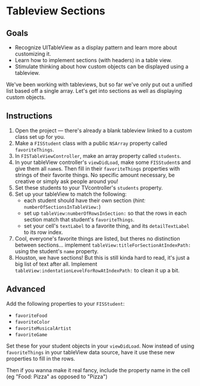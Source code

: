 # Tableview Sections

## Goals
   * Recognize UITableView as a display pattern and learn more about customizing it.
   * Learn how to implement sections (with headers) in a table view.
   * Stimulate thinking about how custom objects can be displayed using a tableview.

We've been working with tableviews, but so far we've only put out a unified list based off a single array. Let's get into sections as well as displaying custom objects.

## Instructions
   1. Open the project — there's already a blank tableview linked to a custom class set up for you.
   2. Make a `FISStudent` class with a public `NSArray` property called `favoriteThings`.
   3. In `FISTableViewController`, make an array property called `students`. 
   4. In your tableView controller's `viewDidLoad`, make some `FISStudent`s and give them all `name`s. Then fill in their `favoriteThings` properties with strings of their favorite things. No specific amount necessary, be creative or simply ask people around you! 
   5. Set these students to your TVcontroller's `students` property.
   6. Set up your tableView to match the following:     
      * each student should have their own section (*hint:* `numberOfSectionsInTableView:`)
      * set up `tableView:numberOfRowsInSection:` so that the rows in each section match that student's `favoriteThings`.
      * set your cell's `textLabel` to a favorite thing, and its `detailTextLabel` to its row index. 
   7. Cool, everyone's favorite things are listed, but theres no distinction between sections... implement `tableView:titleForSectionAtIndexPath:` using the student's `name` property.
   8. Houston, we have sections! But this is still kinda hard to read, it's just a big list of text after all. Implement `tableView:indentationLevelForRowAtIndexPath:` to clean it up a bit.
      
## Advanced
Add the following properties to your `FISStudent`:

   * `favoriteFood`
   * `favoriteColor`
   * `favoriteMusicalArtist`
   * `favoriteGame`

Set these for your student objects in your `viewDidLoad`. Now instead of using `favoriteThings` in your tableView data source, have it use these new properties to fill in the rows.

Then if you wanna make it real fancy, include the property name in the cell (eg "Food: Pizza" as opposed to "Pizza")
